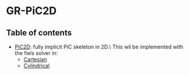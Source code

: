 # GR-PiC2D

## Table of contents
* [PiC2D](https://github.com/cheshirepezz/GR-PiC2D/tree/main/cartesian): fully implicit PiC skeleton in 2D.\\
This wil be implemented with the fiels solver in:
    * [Cartesian](https://github.com/cheshirepezz/GR-PiC2D/tree/main/cartesian)
    * [Cylindrical](https://github.com/cheshirepezz/GR-PiC2D/tree/main/cylindrical)
